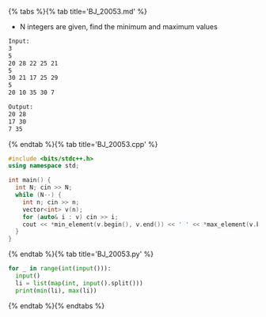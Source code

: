{% tabs %}{% tab title='BJ_20053.md' %}

* N integers are given, find the minimum and maximum values

```txt
Input:
3
5
20 28 22 25 21
5
30 21 17 25 29
5
20 10 35 30 7

Output:
20 28
17 30
7 35
```

{% endtab %}{% tab title='BJ_20053.cpp' %}

```cpp
#include <bits/stdc++.h>
using namespace std;

int main() {
  int N; cin >> N;
  while (N--) {
    int n; cin >> n;
    vector<int> v(n);
    for (auto& i : v) cin >> i;
    cout << *min_element(v.begin(), v.end()) << ' ' << *max_element(v.begin(), v.end()) << '\n';
  }
}
```

{% endtab %}{% tab title='BJ_20053.py' %}

```py
for _ in range(int(input())):
  input()
  li = list(map(int, input().split()))
  print(min(li), max(li))
```

{% endtab %}{% endtabs %}
